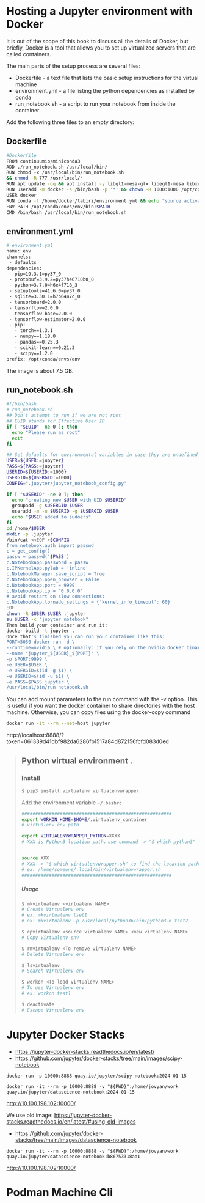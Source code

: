 # Hosting a Jupyter environment with Docker
It is out of the scope of this book to discuss all the details of Docker, but briefly, Docker is a tool that allows you to set up virtualized servers that are called containers. 

The main parts of the setup process are several files:
- Dockerfile - a text file that lists the basic setup instructions for the virtual machine
- environment.yml - a file listing the python dependencies as installed by conda
- run_notebook.sh - a script to run your notebook from inside the container

Add the following three files to an empty directory:
## Dockerfile

```bash
#Dockerfile
FROM continuumio/miniconda3
ADD ./run_notebook.sh /usr/local/bin/
RUN chmod +x /usr/local/bin/run_notebook.sh
&& chmod -R 777 /usr/local/*
RUN apt update -qq && apt install -y libgl1-mesa-glx libegl1-mesa libxrandr2 libxrandr2 libxss1 libxcursor1 libxcomposite1 libasound2 libxi6 libxtst6 build-essential vim curl wget libhdf5-dev libhdf5-serial-dev cython3 python-h5py 
RUN useradd -m docker -s /bin/bash -p '*' && chown -R 1000:1000 /opt/conda
USER docker
RUN conda -f /home/docker/tabiri/environment.yml && echo "source activate env" > ~/.bashrc
ENV PATH /opt/conda/envs/env/bin:$PATH
CMD /bin/bash /usr/local/bin/run_notebook.sh
```

## environment.yml
```bash
# environment.yml
name: env
channels:
 - defaults
dependencies:
 - pip=19.3.1=py37_0
 - protobuf=3.9.2=py37he6710b0_0
 - python=3.7.0=h6e4f718_3
 - setuptools=41.6.0=py37_0
 - sqlite=3.30.1=h7b6447c_0
 - tensorboard=2.0.0
 - tensorflow=2.0.0
 - tensorflow-base=2.0.0
 - tensorflow-estimator=2.0.0
 - pip:
   - torch==1.3.1
   - numpy==1.18.0
   - pandas==0.25.3
   - scikit-learn==0.21.3
   - scipy==1.2.0
prefix: /opt/conda/envs/env
```
The image is about 7.5 GB.
## run_notebook.sh
```bash
#!/bin/bash
# run_notebook.sh 
## Don't attempt to run if we are not root
## EUID stands for Effective User ID
if [ "$EUID" -ne 0 ]; then
  echo "Please run as root"
  exit
fi

## Set defaults for environmental variables in case they are undefined 
USER=${USER:=jupyter}
PASS=${PASS:=jupyter}
USERID=${USERID:=1000}
USERGID=${USERGID:=1000}
CONFIG=".jupyter/jupyter_notebook_config.py" 

if [ "$USERID" -ne 0 ]; then
  echo "creating new $USER with UID $USERID" 
  groupadd -g $USERGID $USER
  useradd -m -u $USERID -g $USERGID $USER 
  echo "$USER added to sudoers"
fi
cd /home/$USER
mkdir -p .jupyter
/bin/cat <<EOF >$CONFIG
from notebook.auth import passwd
c = get_config()
passw = passwd('$PASS')
c.NotebookApp.password = passw
c.IPKernelApp.pylab = 'inline'
c.NotebookManager.save_script = True
c.NotebookApp.open_browser = False
c.NotebookApp.port = 9999
c.NotebookApp.ip = '0.0.0.0'
# avoid restart on slow connections:
c.NotebookApp.tornado_settings = {'kernel_info_timeout': 60}
EOF
chown -R $USER:$USER .jupyter
su $USER -c "jupyter notebook"
Then build your container and run it:
docker build -t jupyter .
Once that's finished you can run your container like this:
PORT=5050 docker run -d \
--runtime=nvidia \ # optionally: if you rely on the nvidia docker binaries
--name "jupyter_${USER}_${PORT}" \
-p $PORT:9999 \ 
-e USER=$USER \ 
-e USERGID=$(id -g $1) \ 
-e USERID=$(id -u $1) \ 
-e PASS=$PASS jupyter \ 
/usr/local/bin/run_notebook.sh
```

You can add mount parameters to the run command with the -v option. This is useful if you want the docker container to share directories with the host machine. Otherwise, you can copy files using the docker-copy command
```bash
docker run -it --rm --net=host jupyter
```
http://localhost:8888/?token=061339d41dbf982da6286fb1517a84d872156fcfd083d0ed

> ## Python virtual environment .
> ### Install 
> ```bash
> $ pip3 install virtualenv virtualenvwrapper
> ```
> Add the environment variable ``~/.bashrc`` 
> ```bash
> #######################################################
> export WORKON_HOME=$HOME/.virtualenv_container
> # virtualenv env path
> 
> export VIRTUALENVWRAPPER_PYTHON=XXXX 
> # XXX is Python3 location path，use command -> "$ which python3"  to find it (/usr/bin/python3)
> 
> 
> source XXX 
> # XXX -> "$ which virtualenvwrapper.sh" to find the location path
> # ex: /home/someone/.local/bin/virtualenvwrapper.sh
> ####################################################### 
> ```
>  
> ##### Usage 
> ```bash
> $ mkvirtualenv <virtualenv NAME>
> # Create Virtualenv env
> # ex: mkvirtualenv tset1
> # ex: mkvirtualenv -p /usr/local/python36/bin/python3.6 tset2
> 
> $ cpvirtualenv <source virtualenv NAME> <new virtualenv NAME>
> # Copy Virtualenv env
> 
> $ rmvirtualenv <To remove virtualenv NAME>
> # Delete Virtualenv env
> 
> $ lsvirtualenv
> # Search Virtualenv env
> 
> $ workon <To load virtualenv NAME>
> # To use Virtualenv env
> # ex: workon test1 
> 
> $ deactivate
> # Escape Virtualenv env
> ```

# Jupyter Docker Stacks
* https://jupyter-docker-stacks.readthedocs.io/en/latest/
* https://github.com/jupyter/docker-stacks/tree/main/images/scipy-notebook
```
docker run -p 10000:8888 quay.io/jupyter/scipy-notebook:2024-01-15

docker run -it --rm -p 10000:8888 -v "${PWD}":/home/jovyan/work quay.io/jupyter/datascience-notebook:2024-01-15
```

http://10.100.198.102:10000/

We use old image: https://jupyter-docker-stacks.readthedocs.io/en/latest/#using-old-images
* https://github.com/jupyter/docker-stacks/tree/main/images/datascience-notebook
``` 
docker run -it --rm -p 10000:8888 -v "${PWD}":/home/jovyan/work quay.io/jupyter/datascience-notebook:b86753318aa1
```

http://10.100.198.102:10000/

# Podman Machine Cli
